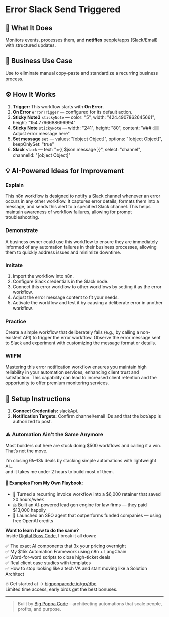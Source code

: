 # Error Slack Send Triggered
  ## 🚀 What It Does
  Monitors events, processes them, and **notifies** people/apps (Slack/Email) with structured updates.
  
  ## 💼 Business Use Case
  Use to eliminate manual copy-paste and standardize a recurring business process.
  
  ## ⚙️ How It Works
  1. **Trigger:** This workflow starts with **On Error**.
  2. **On Error** `errorTrigger` — configured for its default action.
3. **Sticky Note3** `stickyNote` — color: "5", width: "424.4907862645661", height: "154.7766688696994"
4. **Sticky Note** `stickyNote` — width: "241", height: "80", content: "### 👆🏽 Adjust error message here"
5. **Set message** `set` — values: "[object Object]", options: "[object Object]", keepOnlySet: "true"
6. **Slack** `slack` — text: "={{ $json.message }}", select: "channel", channelId: "[object Object]"
  
  ## 💡 AI-Powered Ideas for Improvement
  ### Explain
This n8n workflow is designed to notify a Slack channel whenever an error occurs in any other workflow. It captures error details, formats them into a message, and sends this alert to a specified Slack channel. This helps maintain awareness of workflow failures, allowing for prompt troubleshooting.

### Demonstrate
A business owner could use this workflow to ensure they are immediately informed of any automation failures in their business processes, allowing them to quickly address issues and minimize downtime.

### Imitate
1. Import the workflow into n8n.
2. Configure Slack credentials in the Slack node.
3. Connect this error workflow to other workflows by setting it as the error workflow.
4. Adjust the error message content to fit your needs.
5. Activate the workflow and test it by causing a deliberate error in another workflow.

### Practice
Create a simple workflow that deliberately fails (e.g., by calling a non-existent API) to trigger the error workflow. Observe the error message sent to Slack and experiment with customizing the message format or details.

### WIIFM
Mastering this error notification workflow ensures you maintain high reliability in your automation services, enhancing client trust and satisfaction. This capability can lead to increased client retention and the opportunity to offer premium monitoring services.
  
  ## 🔧 Setup Instructions
  1. **Connect Credentials:** slackApi.
2. **Notification Targets:** Confirm channel/email IDs and that the bot/app is authorized to post.
  
### ⚠️ Automation Ain’t the Same Anymore

Most builders out here are stuck doing $500 workflows and calling it a win.  
That’s not the move.  

I'm closing $6k–$13k deals by stacking simple automations with lightweight AI...  
and it takes me under 2 hours to build most of them.

#### 🧠 Examples From My Own Playbook:
- 🔁 Turned a recurring invoice workflow into a $6,000 retainer that saved 20 hours/week  
- ⚖️ Built an AI-powered lead gen engine for law firms — they paid $13,000 happily  
- 🚀 Launched an SEO agent that outperforms funded companies — using free OpenAI credits  

**Want to learn how to do the same?**  
Inside [Digital Boss Code](https://bigpoppacode.io/go/dbc), I break it all down:

✅ The exact AI components that 3x your pricing overnight  
✅ My $15k Automation Framework using n8n + LangChain  
✅ Word-for-word scripts to close high-ticket deals  
✅ Real client case studies with templates  
✅ How to stop looking like a tech VA and start moving like a Solution Architect  

🔥 Get started at → [bigpoppacode.io/go/dbc](https://bigpoppacode.io/go/dbc)  
Limited time access, early birds get the best bonuses.

---
> Built by [Big Poppa Code](https://bigpoppacode.io) – architecting automations that scale people, profits, and purpose.
  